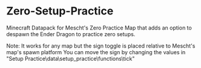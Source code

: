 # Zero-Setup-Practice
Minecraft Datapack for Mescht's Zero Practice Map that adds an option to despawn the Ender Dragon to practice zero setups.

Note:
It works for any map but the sign toggle is placed relative to Mescht's map's spawn platform
You can move the sign by changing the values in "Setup Practice\data\setup_practice\functions\tick"
